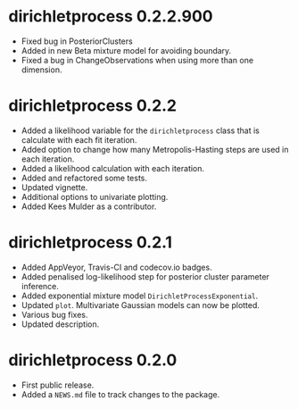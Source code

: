 # dirichletprocess 0.2.2.900

* Fixed bug in PosteriorClusters 
* Added in new Beta mixture model for avoiding boundary. 
* Fixed a bug in ChangeObservations when using more than one dimension. 

# dirichletprocess 0.2.2

* Added a likelihood variable for the `dirichletprocess` class that is calculate with each fit iteration. 
* Added option to change how many Metropolis-Hasting steps are used in each iteration. 
* Added a likelihood calculation with each iteration. 
* Added and refactored some tests. 
* Updated vignette.
* Additional options to univariate plotting. 
* Added Kees Mulder as a contributor. 

# dirichletprocess 0.2.1

* Added AppVeyor, Travis-CI and codecov.io badges.
* Added penalised log-likelihood step for posterior cluster parameter inference.
* Added exponential mixture model `DirichletProcessExponential`. 
* Updated `plot`. Multivariate Gaussian models can now be plotted.
* Various bug fixes.
* Updated description.
 

# dirichletprocess 0.2.0

* First public release.
* Added a `NEWS.md` file to track changes to the package.



